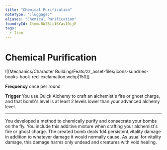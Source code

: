 ```yaml
---
title: "Chemical Purification"
noteType: ":luggage:"
aliases: "Chemical Purification"
foundryId: Item.RWZ8ii1BYas19ijE
tags:
  - Item
---
```


# Chemical Purification
![[Mechanics/Character Building/Feats/zz_asset-files/icons-sundries-books-book-red-exclamation.webp|150]]

**Frequency** once per round

**Trigger** You use Quick Alchemy to craft an alchemist's fire or ghost charge, and that bomb's level is at least 2 levels lower than your advanced alchemy level.

* * *

You developed a method to chemically purify and consecrate your bombs on the fly. You include this additive mixture when crafting your alchemist's fire or ghost charge. The created bomb deals 1d4 persistent,vitality damage in addition to whatever damage it would normally cause. As usual for vitality damage, this damage harms only undead and creatures with void healing.
